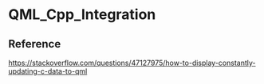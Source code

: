 # QML_Cpp_Integration
## Reference
https://stackoverflow.com/questions/47127975/how-to-display-constantly-updating-c-data-to-qml